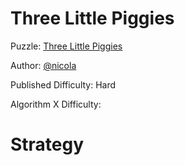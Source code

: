 # Three Little Piggies

Puzzle: [Three Little Piggies](https://www.codingame.com/training/hard/three-little-piggies)

Author: [@nicola](https://www.codingame.com/profile/21bf42f790de293c3aef398f18cd2627479878)

Published Difficulty: Hard

Algorithm X Difficulty:

# Strategy
